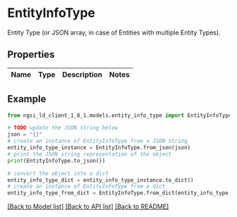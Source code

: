 # EntityInfoType

Entity Type (or JSON array, in case of Entities with multiple Entity Types). 

## Properties

Name | Type | Description | Notes
------------ | ------------- | ------------- | -------------

## Example

```python
from ngsi_ld_client_1_8_1.models.entity_info_type import EntityInfoType

# TODO update the JSON string below
json = "{}"
# create an instance of EntityInfoType from a JSON string
entity_info_type_instance = EntityInfoType.from_json(json)
# print the JSON string representation of the object
print(EntityInfoType.to_json())

# convert the object into a dict
entity_info_type_dict = entity_info_type_instance.to_dict()
# create an instance of EntityInfoType from a dict
entity_info_type_from_dict = EntityInfoType.from_dict(entity_info_type_dict)
```
[[Back to Model list]](../README.md#documentation-for-models) [[Back to API list]](../README.md#documentation-for-api-endpoints) [[Back to README]](../README.md)


